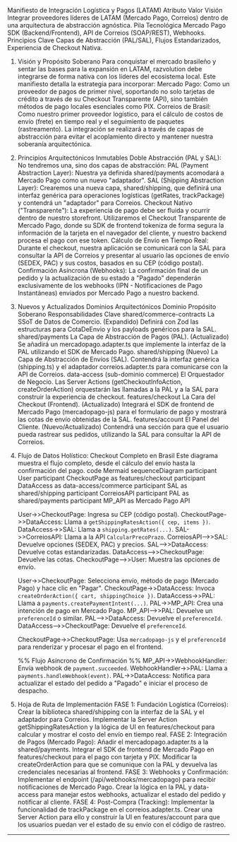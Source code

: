 Manifiesto de Integración Logística y Pagos (LATAM)
Atributo	Valor
Visión	Integrar proveedores líderes de LATAM (Mercado Pago, Correios) dentro de una arquitectura de abstracción agnóstica.
Pila Tecnológica	Mercado Pago SDK (Backend/Frontend), API de Correios (SOAP/REST), Webhooks.
Principios Clave	Capas de Abstracción (PAL/SAL), Flujos Estandarizados, Experiencia de Checkout Nativa.
1. Visión y Propósito Soberano
Para conquistar el mercado brasileño y sentar las bases para la expansión en LATAM, razvolution debe integrarse de forma nativa con los líderes del ecosistema local. Este manifiesto detalla la estrategia para incorporar:
Mercado Pago: Como un proveedor de pagos de primer nivel, soportando no solo tarjetas de crédito a través de su Checkout Transparente (API), sino también métodos de pago locales esenciales como PIX.
Correios de Brasil: Como nuestro primer proveedor logístico, para el cálculo de costos de envío (frete) en tiempo real y el seguimiento de paquetes (rastreamento).
La integración se realizará a través de capas de abstracción para evitar el acoplamiento directo y mantener nuestra soberanía arquitectónica.
2. Principios Arquitectónicos Inmutables
Doble Abstracción (PAL y SAL): No tendremos una, sino dos capas de abstracción:
PAL (Payment Abstraction Layer): Nuestra ya definida shared/payments acomodará a Mercado Pago como un nuevo "adaptador".
SAL (Shipping Abstraction Layer): Crearemos una nueva capa, shared/shipping, que definirá una interfaz genérica para operaciones logísticas (getRates, trackPackage) y contendrá un "adaptador" para Correios.
Checkout Nativo ("Transparente"): La experiencia de pago debe ser fluida y ocurrir dentro de nuestro storefront. Utilizaremos el Checkout Transparente de Mercado Pago, donde su SDK de frontend tokeniza de forma segura la información de la tarjeta en el navegador del cliente, y nuestro backend procesa el pago con ese token.
Cálculo de Envío en Tiempo Real: Durante el checkout, nuestra aplicación se comunicará con la SAL para consultar la API de Correios y presentar al usuario las opciones de envío (SEDEX, PAC) y sus costos, basados en su CEP (código postal).
Confirmación Asíncrona (Webhooks): La confirmación final de un pedido y la actualización de su estado a "Pagado" dependerán exclusivamente de los webhooks (IPN - Notificaciones de Pago Instantáneas) enviados por Mercado Pago a nuestro backend.
3. Nuevos y Actualizados Dominios Arquitectónicos
Dominio	Propósito Soberano	Responsabilidades Clave
shared/commerce-contracts	La SSoT de Datos de Comercio.	(Expandido) Definirá con Zod las estructuras para CotaDeEnvio y los payloads genéricos para la SAL.
shared/payments	La Capa de Abstracción de Pagos (PAL).	(Actualizado) Se añadirá un mercadopago.adapter.ts que implemente la interfaz de la PAL utilizando el SDK de Mercado Pago.
shared/shipping (Nuevo)	La Capa de Abstracción de Envíos (SAL).	Contendrá la interfaz genérica (shipping.ts) y el adaptador correios.adapter.ts para comunicarse con la API de Correios.
data-access (sub-dominio commerce)	El Orquestador de Negocio.	Las Server Actions (getCheckoutInfoAction, createOrderAction) orquestarán las llamadas a la PAL y a la SAL para construir la experiencia de checkout.
features/checkout	La Cara del Checkout (Frontend).	(Actualizado) Integrará el SDK de frontend de Mercado Pago (mercadopago-js) para el formulario de pago y mostrará las cotas de envío obtenidas de la SAL.
features/account	El Panel del Cliente.	(Nuevo/Actualizado) Contendrá una sección para que el usuario pueda rastrear sus pedidos, utilizando la SAL para consultar la API de Correios.
4. Flujo de Datos Holístico: Checkout Completo en Brasil
Este diagrama muestra el flujo completo, desde el cálculo del envío hasta la confirmación del pago.
code
Mermaid
sequenceDiagram
    participant User
    participant CheckoutPage as features/checkout
    participant DataAccess as data-access/commerce
    participant SAL as shared/shipping
    participant CorreiosAPI
    participant PAL as shared/payments
    participant MP_API as Mercado Pago API

    User->>CheckoutPage: Ingresa su CEP (código postal).
    CheckoutPage->>DataAccess: Llama a `getShippingRatesAction({ cep, items })`.
    DataAccess->>SAL: Llama a `shipping.getRates(...)`.
    SAL->>CorreiosAPI: Llama a la API `CalcularPrecoPrazo`.
    CorreiosAPI-->>SAL: Devuelve opciones (SEDEX, PAC) y precios.
    SAL-->>DataAccess: Devuelve cotas estandarizadas.
    DataAccess-->>CheckoutPage: Devuelve las cotas.
    CheckoutPage-->>User: Muestra las opciones de envío.

    User->>CheckoutPage: Selecciona envío, método de pago (Mercado Pago) y hace clic en "Pagar".
    CheckoutPage->>DataAccess: Invoca `createOrderAction({ cart, shippingChoice })`.
    DataAccess->>PAL: Llama a `payments.createPaymentIntent(...)`.
    PAL->>MP_API: Crea una intención de pago en Mercado Pago.
    MP_API-->>PAL: Devuelve un `preferenceId` o similar.
    PAL-->>DataAccess: Devuelve el `preferenceId`.
    DataAccess-->>CheckoutPage: Devuelve el `preferenceId`.

    CheckoutPage->>CheckoutPage: Usa `mercadopago-js` y el `preferenceId` para renderizar y procesar el pago en el frontend.

    %% Flujo Asíncrono de Confirmación %%
    MP_API->>WebhookHandler: Envía webhook de `payment.succeeded`.
    WebhookHandler->>PAL: Llama a `payments.handleWebhook(event)`.
    PAL->>DataAccess: Notifica para actualizar el estado del pedido a "Pagado" e iniciar el proceso de despacho.
5. Hoja de Ruta de Implementación
FASE 1: Fundación Logística (Correios):
Crear la biblioteca shared/shipping con la interfaz de la SAL y el adaptador para Correios.
Implementar la Server Action getShippingRatesAction y la lógica de UI en features/checkout para calcular y mostrar el costo del envío en tiempo real.
FASE 2: Integración de Pagos (Mercado Pago):
Añadir el mercadopago.adapter.ts a la shared/payments.
Integrar el SDK de frontend de Mercado Pago en features/checkout para el pago con tarjeta y PIX.
Modificar la createOrderAction para que se comunique con la PAL y devuelva las credenciales necesarias al frontend.
FASE 3: Webhooks y Confirmación:
Implementar el endpoint (/api/webhooks/mercadopago) para recibir notificaciones de Mercado Pago.
Crear la lógica en la PAL y data-access para manejar estos webhooks, actualizar el estado del pedido y notificar al cliente.
FASE 4: Post-Compra (Tracking):
Implementar la funcionalidad de trackPackage en el correios.adapter.ts.
Crear una Server Action para ello y construir la UI en features/account para que los usuarios puedan ver el estado de su envío con el código de rastreo.

---

